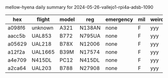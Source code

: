 mellow-hyena daily summary for 2024-05-26-vallejo1-rpi4a-adsb-1090

|hex|flight|model|reg|emergency|mil|weirdo|
|--|--|--|--|--|--|--|
|a098f6|unknown|A321|N138AN|none|F|yyy|
|aacc5b|UAL853|B772|N795UA|none|F|yyy|
|a05629|UAL218|B78X|N12006|none|F|yyy|
|a12f2a|UAL1665|B39M|N17574|none|F|yyy|
|a4e709|N415DL|PC12|N415DL|none|F|yyy|
|a2ca64|UAL203|B788|N27908|none|F|yyy|
